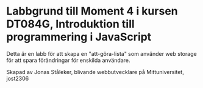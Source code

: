 # Labbgrund till Moment 4 i kursen DT084G, Introduktion till programmering i JavaScript
Detta är en labb för att skapa en "att-göra-lista" som använder web storage för att spara förändringar för enskilda användare.

Skapad av Jonas Ståleker, blivande webbutvecklare på Mittuniversitet, jost2306